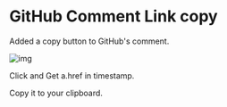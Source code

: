 # GitHub Comment Link copy


Added a copy button to GitHub's comment.

![img](https://user-images.githubusercontent.com/7081444/48248218-c4279f80-e439-11e8-8828-7365d4d74e67.png)

Click and Get a.href in timestamp.

Copy it to your clipboard.

